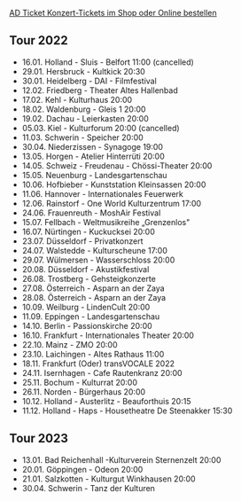 [AD Ticket Konzert-Tickets im Shop oder Online bestellen](http://www.adticket.de/Sedaa.html) 

## Tour 2022
- 16.01. Holland - Sluis - Belfort 11:00 (cancelled)
- 29.01. Hersbruck - Kultkick 20:30
- 30.01. Heidelberg - DAI - Filmfestival
- 12.02. Friedberg - Theater Altes Hallenbad 
- 17.02. Kehl - Kulturhaus 20:00  
- 18.02. Waldenburg - Gleis 1 20:00 
- 19.02. Dachau - Leierkasten 20:00
- 05.03. Kiel - Kulturforum 20:00 (cancelled)
- 11.03. Schwerin - Speicher 20:00 
- 30.04. Niederzissen - Synagoge 19:00
- 13.05. Horgen -  Atelier Hinterrüti 20:00
- 14.05. Schweiz - Freudenau - Chössi-Theater 20:00
- 15.05. Neuenburg - Landesgartenschau
- 10.06. Hofbieber - Kunststation Kleinsassen 20:00
- 11.06. Hannover - Internationales Feuerwerk
- 12.06. Rainstorf - One World Kulturzentrum 17:00
- 24.06. Frauenreuth - MoshAir Festival
- 15.07. Fellbach -  Weltmusikreihe „Grenzenlos"
- 16.07. Nürtingen - Kuckucksei 20:00 
- 23.07. Düsseldorf - Privatkonzert
- 24.07. Walstedde - Kulturscheune 17:00
- 29.07. Wülmersen - Wasserschloss 20:00 
- 20.08. Düsseldorf - Akustikfestival 
- 26.08. Trostberg - Gehsteigkonzerte
- 27.08. Österreich - Asparn an der Zaya
- 28.08. Österreich - Asparn an der Zaya
- 10.09. Weilburg - LindenCult 20:00 
- 11.09. Eppingen - Landesgartenschau 
- 14.10. Berlin - Passionskirche 20:00
- 16.10. Frankfurt - Internationales Theater 20:00
- 22.10. Mainz - ZMO 20:00
- 23.10. Laichingen - Altes Rathaus 11:00
- 18.11. Frankfurt (Oder) transVOCALE 2022 
- 24.11. Isernhagen - Cafe Rautenkranz 20:00
- 25.11. Bochum - Kulturrat 20:00 
- 26.11. Norden - Bürgerhaus 20:00
- 10.12. Holland - Austerlitz - Beauforthuis 20:15
- 11.12. Holland - Haps - Housetheatre De Steenakker 15:30
  
## Tour 2023
- 13.01. Bad Reichenhall -Kulturverein Sternenzelt 20:00
- 20.01. Göppingen - Odeon 20:00 
- 21.01. Salzkotten - Kulturgut Winkhausen 20:00
- 30.04. Schwerin - Tanz der Kulturen 
